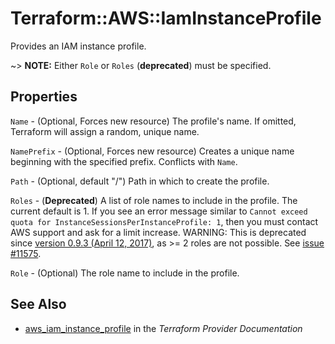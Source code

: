 # Terraform::AWS::IamInstanceProfile

Provides an IAM instance profile.

~> **NOTE:** Either `Role` or `Roles` (**deprecated**) must be specified.

## Properties

`Name` - (Optional, Forces new resource) The profile's name. If omitted, Terraform will assign a random, unique name.

`NamePrefix` - (Optional, Forces new resource) Creates a unique name beginning with the specified prefix. Conflicts with `Name`.

`Path` - (Optional, default "/") Path in which to create the profile.

`Roles` - (**Deprecated**)
A list of role names to include in the profile.  The current default is 1.  If you see an error message similar to `Cannot exceed quota for InstanceSessionsPerInstanceProfile: 1`, then you must contact AWS support and ask for a limit increase.
WARNING: This is deprecated since [version 0.9.3 (April 12, 2017)](https://github.com/hashicorp/terraform/blob/master/CHANGELOG.md#093-april-12-2017), as >= 2 roles are not possible. See [issue #11575](https://github.com/hashicorp/terraform/issues/11575).

`Role` - (Optional) The role name to include in the profile.


## See Also

* [aws_iam_instance_profile](https://www.terraform.io/docs/providers/aws/r/iam_instance_profile.html) in the _Terraform Provider Documentation_